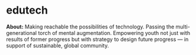 # edutech
__About:__ Making reachable the possibilities of technology. Passing the multi-generational torch of mental augmentation. Empowering youth not just with results of former progress but with strategy to design future progress — in support of sustainable, global community.
